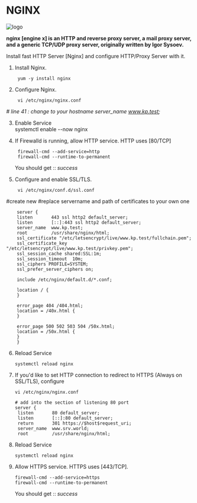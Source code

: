 # NGINX

![logo](https://blog.desdelinux.net/wp-content/uploads/2022/05/Nginx.jpg)

**nginx [engine x] is an HTTP and reverse proxy server, a mail proxy server, and a generic TCP/UDP proxy server, originally written by Igor Sysoev.**

Install fast HTTP Server [Nginx] and configure HTTP/Proxy Server with it.

1. Install Nginx.

        yum -y install nginx
    
2. Configure Nginx.

        vi /etc/nginx/nginx.conf 
    
  _# line 41 : change to your hostname
    server_name www.kp.test;_
    
3. Enable Service    
        systemctl enable --now nginx
    
4. If Firewalld is running, allow HTTP service. HTTP uses [80/TCP]

        firewall-cmd --add-service=http
        firewall-cmd --runtime-to-permanent
    
    You should get  :: _success_
    
5. Configure and enable SSL/TLS.

        vi /etc/nginx/conf.d/ssl.conf
 
#create new
#replace servername and path of certificates to your own one

        server {
        listen       443 ssl http2 default_server;
        listen       [::]:443 ssl http2 default_server;
        server_name  www.kp.test;
        root         /usr/share/nginx/html;
        ssl_certificate "/etc/letsencrypt/live/www.kp.test/fullchain.pem";
        ssl_certificate_key "/etc/letsencrypt/live/www.kp.test/privkey.pem";
        ssl_session_cache shared:SSL:1m;
        ssl_session_timeout  10m;
        ssl_ciphers PROFILE=SYSTEM;
        ssl_prefer_server_ciphers on;

        include /etc/nginx/default.d/*.conf;

        location / {
        }
        
        error_page 404 /404.html;
        location = /40x.html {
        }

        error_page 500 502 503 504 /50x.html;
        location = /50x.html {
        }
        }
        
6. Reload Service

       systemctl reload nginx 
       
7. If you'd like to set HTTP connection to redirect to HTTPS (Always on SSL/TLS), configure
       
       vi /etc/nginx/nginx.conf
       
       # add into the section of listening 80 port
       server {
        listen       80 default_server;
        listen       [::]:80 default_server;
        return       301 https://$host$request_uri;
        server_name  www.srv.world;
        root         /usr/share/nginx/html;
        
8. Reload Service

       systemctl reload nginx
        
9.  Allow HTTPS service. HTTPS uses [443/TCP].
        
        firewall-cmd --add-service=https
        firewall-cmd --runtime-to-permanent
        
    You should get  :: _success_
